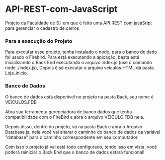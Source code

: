 # API-REST-com-JavaScript
Projeto da Faculdade de S.I em que é feito uma API REST com javaSript para gerenciar o cadastro de carros

### Para a execução do Projeto
Para executar esse projeto, tenha instalado o node, para o banco de dado foi usado o Firebird. Para está executando a apicação, basta está inicializando o Back End executando o arquivo index.js (use o comando node ./index.js), Depois é só executar o arquivo veiculos.HTML da pasta Loja_inicio.

### Banco de Dados
O banco de dados está disponível no projeto na pasta Back, seu nome é VEICULOS.FDB

Abra sua ferramenta gerenciadora de banco dados que tenha compatibilidade com o FireBird e abra o arquivo VEICULO.FDB nela.

Depois disso, dentro do projeto, vá na pasta Back e abra o Arquivo Database.js, nele você vai alterar o caminho do banco de dados da variável "database" para o caminho correspondente em seu computador.

Com isso o projeto já vai está todo configurado, tendo isso em vista, você poderá reiniciar o Back End que o banco de dados estará funcional!
